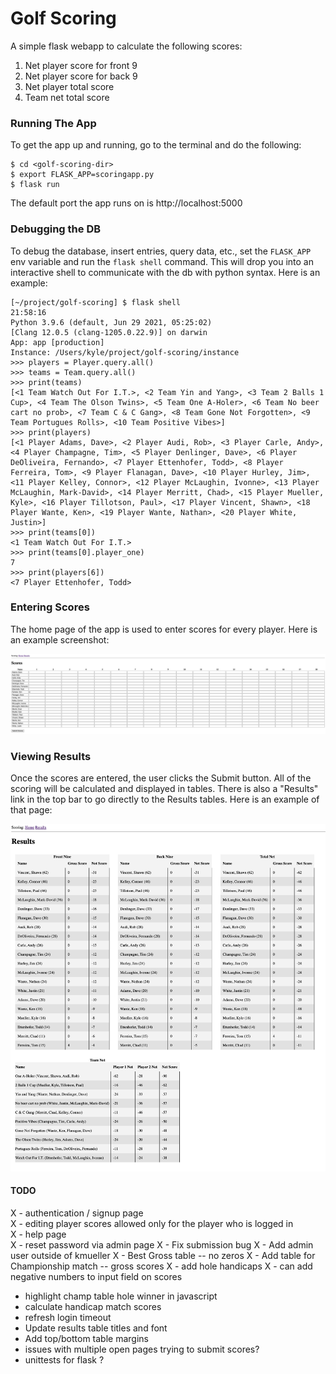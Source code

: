 # Golf Scoring

A simple flask webapp to calculate the following scores:

1. Net player score for front 9
2. Net player score for back 9
3. Net player total score
4. Team net total score

### Running The App
To get the app up and running, go to the terminal and do the following:
```
$ cd <golf-scoring-dir>
$ export FLASK_APP=scoringapp.py
$ flask run
```

The default port the app runs on is http://localhost:5000

### Debugging the DB
To debug the database, insert entries, query data, etc., set the `FLASK_APP` env variable and run the `flask shell` 
command. This will drop you into an interactive shell to communicate with the db with python syntax. Here is an example:

```
[~/project/golf-scoring] $ flask shell                                                                                                                                     21:58:16
Python 3.9.6 (default, Jun 29 2021, 05:25:02)
[Clang 12.0.5 (clang-1205.0.22.9)] on darwin
App: app [production]
Instance: /Users/kyle/project/golf-scoring/instance
>>> players = Player.query.all()
>>> teams = Team.query.all()
>>> print(teams)
[<1 Team Watch Out For I.T.>, <2 Team Yin and Yang>, <3 Team 2 Balls 1 Cup>, <4 Team The Olson Twins>, <5 Team One A-Holer>, <6 Team No beer cart no prob>, <7 Team C & C Gang>, <8 Team Gone Not Forgotten>, <9 Team Portugues Rolls>, <10 Team Positive Vibes>]
>>> print(players)
[<1 Player Adams, Dave>, <2 Player Audi, Rob>, <3 Player Carle, Andy>, <4 Player Champagne, Tim>, <5 Player Denlinger, Dave>, <6 Player DeOliveira, Fernando>, <7 Player Ettenhofer, Todd>, <8 Player Ferreira, Tom>, <9 Player Flanagan, Dave>, <10 Player Hurley, Jim>, <11 Player Kelley, Connor>, <12 Player McLaughin, Ivonne>, <13 Player McLaughin, Mark-David>, <14 Player Merritt, Chad>, <15 Player Mueller, Kyle>, <16 Player Tillotson, Paul>, <17 Player Vincent, Shawn>, <18 Player Wante, Ken>, <19 Player Wante, Nathan>, <20 Player White, Justin>]
>>> print(teams[0])
<1 Team Watch Out For I.T.>
>>> print(teams[0].player_one)
7
>>> print(players[6])
<7 Player Ettenhofer, Todd>
```

### Entering Scores
The home page of the app is used to enter scores for every player. Here is an example screenshot:

![Entering Score](screenshots/entering-scores-screenshot.jpg?raw=true "Entering Scores")

### Viewing Results
Once the scores are entered, the user clicks the Submit button. All of the scoring will be calculated and displayed in 
tables. There is also a "Results" link in the top bar to go directly to the Results tables. Here is an example of that page:

![Viewing Results](screenshots/viewing-results-screenshot.jpg?raw=true "Viewing Results")


#### TODO
X - authentication / signup page <br>
X - editing player scores allowed only for the player who is logged in <br>
X - help page <br>
X - reset password via admin page
X - Fix submission bug
X - Add admin user outside of kmueller
X - Best Gross table -- no zeros
X - Add table for Championship match -- gross scores
X - add hole handicaps
X - can add negative numbers to input field on scores
- highlight champ table hole winner in javascript
- calculate handicap match scores
- refresh login timeout
- Update results table titles and font
- Add top/bottom table margins
- issues with multiple open pages trying to submit scores?
- unittests for flask ?
